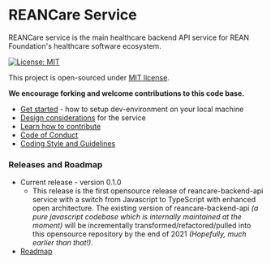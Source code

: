 # REANCare Service

REANCare service is the main healthcare backend API service for REAN Foundation's healthcare software ecosystem.

[![License: MIT](https://img.shields.io/badge/License-MIT-yellow.svg)](./LICENSE)

This project is open-sourced under [MIT license](./LICENSE).

__We encourage forking and welcome contributions to this code base.__

* [Get started](docs/development.md) - how to setup dev-environment on your local machine
* [Design considerations](docs/design.md) for the service
* [Learn how to contribute](./CONTRIBUTING.md)
* [Code of Conduct](./CODE_OF_CONDUCT.md)
* [Coding Style and Guidelines](docs/coding-style-and-guidelines.md)

### Releases and Roadmap
* Current release - version 0.1.0
  * This release is the first opensource release of reancare-backend-api service with a switch from Javascript to TypeScript with enhanced open architecture. The existing version of reancare-backend-api *(a pure javascript codebase which is internally maintained at the moment)* will be incrementally transformed/refactored/pulled into this opensource repository by the end of 2021 *(Hopefully, much earlier than that!)*. 
* [Roadmap](docs/roadmap.md)
  
